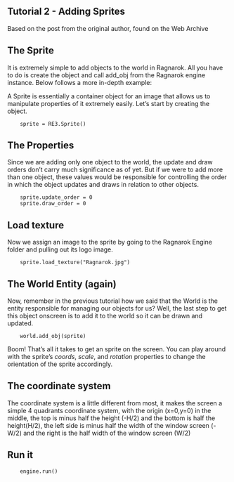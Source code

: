 Tutorial 2 - Adding Sprites
---

Based on the post from the original author, found on the Web Archive

## The Sprite

It is extremely simple to add objects to the world in Ragnarok.
All you have to do is create the object and call add_obj from the Ragnarok engine instance.
Below follows a more in-depth example:

A Sprite is essentially a container object for an image that allows us to manipulate properties of it extremely easily.
Let’s start by creating the object.

```
    sprite = RE3.Sprite()
```

## The Properties

Since we are adding only one object to the world, the update and draw orders don’t carry much significance as of yet.
But if we were to add more than one object, these values would be responsible for controlling the order in which the
object updates and draws in relation to other objects.

```
    sprite.update_order = 0
    sprite.draw_order = 0
```

## Load texture

Now we assign an image to the sprite by going to the Ragnarok Engine folder and pulling out its logo image.

```
    sprite.load_texture("Ragnarok.jpg")
```

## The World Entity (again)

Now, remember in the previous tutorial how we said that the World is the entity responsible for
managing our objects for us? Well, the last step to get this object onscreen is to
add it to the world so it can be drawn and updated.

```
    world.add_obj(sprite)
```

Boom! That’s all it takes to get an sprite on the screen.
You can play around with the sprite’s *coords*, *scale*, and *rotation* properties to change the orientation of the
sprite accordingly.

## The coordinate system

The coordinate system is a little different from most, it makes the screen a simple 4 quadrants coordinate system,
with the origin (x=0,y=0) in the middle, the top is minus half the height (-H/2) and the bottom is half the height(H/2),
the left side is minus half the width of the window screen (-W/2) and the right is the half width of the window
screen (W/2)

## Run it

```
    engine.run()
```